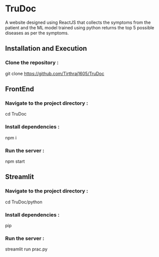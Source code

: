 # TruDoc
A website designed using ReactJS that collects the symptoms from the patient and the ML model trained using python returns the top 5 possible diseases as per the symptoms.

## Installation and Execution
### Clone the repository : 
git clone https://github.com/Tirthraj1605/TruDoc

## FrontEnd
### Navigate to the project directory :
cd TruDoc
### Install dependencies :
npm i
### Run the server :
npm start

## Streamlit
### Navigate to the project directory :
cd TruDoc/python
### Install dependencies :
pip
### Run the server :
streamlit run prac.py
